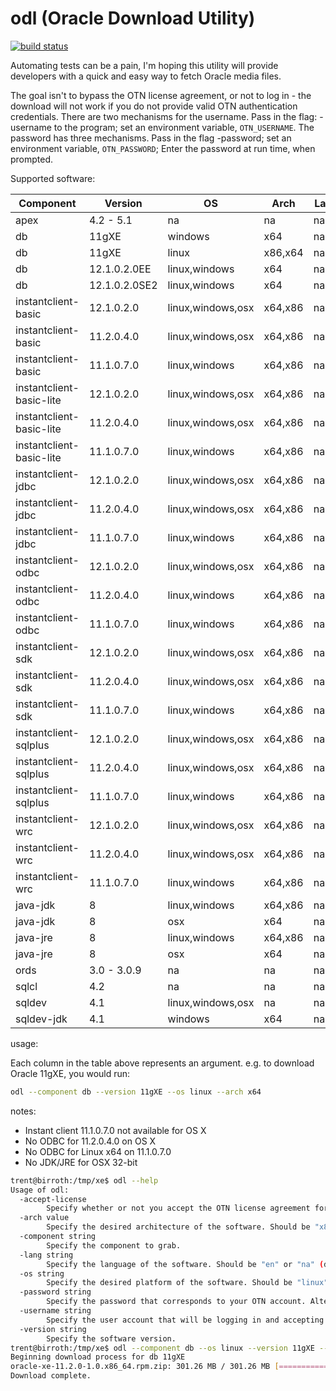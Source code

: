 # odl (Oracle Download Utility)

[![build status](https://travis-ci.org/tschf/odl.svg?branch=master)](https://travis-ci.org/tschf/odl)

Automating tests can be a pain, I'm hoping this utility will provide developers with a quick and easy way to fetch Oracle media files.

The goal isn't to bypass the OTN license agreement, or not to log in - the download will not work if you do not provide valid OTN authentication credentials. There are two mechanisms for the username. Pass in the flag: -username <username> to the program; set an environment variable, `OTN_USERNAME`. The password has three mechanisms. Pass in the flag -password; set an environment variable, `OTN_PASSWORD`; Enter the password at run time, when prompted.

Supported software:

| Component                  | Version       | OS                | Arch    | Lang  |
| ---                        | ---           | ---               | ---     | ---   |
| apex                       | 4.2 - 5.1     | na                | na      | na,en |
| db                         | 11gXE         | windows           | x64     | na    |
| db                         | 11gXE         | linux             | x86,x64 | na    |
| db                         | 12.1.0.2.0EE  | linux,windows     | x64     | na    |
| db                         | 12.1.0.2.0SE2 | linux,windows     | x64     | na    |
| instantclient-basic        | 12.1.0.2.0    | linux,windows,osx | x64,x86 | na    |
| instantclient-basic        | 11.2.0.4.0    | linux,windows,osx | x64,x86 | na    |
| instantclient-basic        | 11.1.0.7.0    | linux,windows     | x64,x86 | na    |
| instantclient-basic-lite   | 12.1.0.2.0    | linux,windows,osx | x64,x86 | na    |
| instantclient-basic-lite   | 11.2.0.4.0    | linux,windows,osx | x64,x86 | na    |
| instantclient-basic-lite   | 11.1.0.7.0    | linux,windows     | x64,x86 | na    |
| instantclient-jdbc         | 12.1.0.2.0    | linux,windows,osx | x64,x86 | na    |
| instantclient-jdbc         | 11.2.0.4.0    | linux,windows,osx | x64,x86 | na    |
| instantclient-jdbc         | 11.1.0.7.0    | linux,windows     | x64,x86 | na    |
| instantclient-odbc         | 12.1.0.2.0    | linux,windows,osx | x64,x86 | na    |
| instantclient-odbc         | 11.2.0.4.0    | linux,windows     | x64,x86 | na    |
| instantclient-odbc         | 11.1.0.7.0    | linux,windows     | x64,x86 | na    |
| instantclient-sdk          | 12.1.0.2.0    | linux,windows,osx | x64,x86 | na    |
| instantclient-sdk          | 11.2.0.4.0    | linux,windows,osx | x64,x86 | na    |
| instantclient-sdk          | 11.1.0.7.0    | linux,windows     | x64,x86 | na    |
| instantclient-sqlplus      | 12.1.0.2.0    | linux,windows,osx | x64,x86 | na    |
| instantclient-sqlplus      | 11.2.0.4.0    | linux,windows,osx | x64,x86 | na    |
| instantclient-sqlplus      | 11.1.0.7.0    | linux,windows     | x64,x86 | na    |
| instantclient-wrc          | 12.1.0.2.0    | linux,windows,osx | x64,x86 | na    |
| instantclient-wrc          | 11.2.0.4.0    | linux,windows,osx | x64,x86 | na    |
| instantclient-wrc          | 11.1.0.7.0    | linux,windows     | x64,x86 | na    |
| java-jdk                   | 8             | linux,windows     | x64,x86 | na    |
| java-jdk                   | 8             | osx               | x64     | na    |
| java-jre                   | 8             | linux,windows     | x64,x86 | na    |
| java-jre                   | 8             | osx               | x64     | na    |
| ords                       | 3.0 - 3.0.9   | na                | na      | na    |
| sqlcl                      | 4.2           | na                | na      | na    |
| sqldev                     | 4.1           | linux,windows,osx | na      | na    |
| sqldev-jdk                 | 4.1           | windows           | x64     | na    |

usage:

Each column in the table above represents an argument. e.g. to download Oracle 11gXE, you would run:

```bash
odl --component db --version 11gXE --os linux --arch x64
```

notes:

* Instant client 11.1.0.7.0 not available for OS X
* No ODBC for 11.2.0.4.0 on OS X
* No ODBC for Linux x64 on 11.1.0.7.0
* No JDK/JRE for OSX 32-bit

```bash
trent@birroth:/tmp/xe$ odl --help
Usage of odl:
  -accept-license
    	Specify whether or not you accept the OTN license agreement for the nominated software.
  -arch value
    	Specify the desired architecture of the software. Should be "x86", "x64", or "na" (default na)
  -component string
    	Specify the component to grab.
  -lang string
    	Specify the language of the software. Should be "en" or "na" (default "na")
  -os string
    	Specify the desired platform of the software. Should be "linux" or "windows" (default "linux")
  -password string
    	Specify the password that corresponds to your OTN account. Alternatively, set the environment variable OTN_PASSWORD.
  -username string
    	Specify the user account that will be logging in and accepting the license agreement. Alternatively, set the environment variable OTN_USERNAME.
  -version string
    	Specify the software version.
trent@birroth:/tmp/xe$ odl --component db --os linux --version 11gXE --arch x64 --accept-license
Beginning download process for db 11gXE
oracle-xe-11.2.0-1.0.x86_64.rpm.zip: 301.26 MB / 301.26 MB [==============================] 100.00% 5m30s
Download complete.
```

